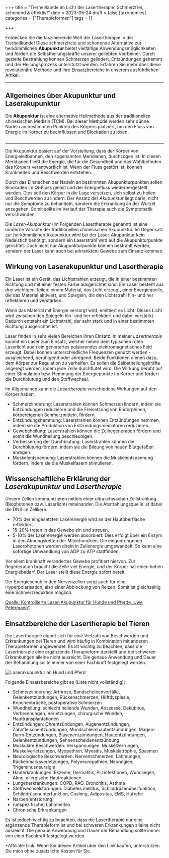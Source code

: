 +++
title = "Tierheilkunde im Licht der Lasertherapie: Schmerzfrei, schonend & effektiv!"
date = 2023-05-24
draft = false
[taxonomies]
categories = ["Therapieformen"]
tags = []

+++

Entdecken Sie die faszinierende Welt der Lasertherapie in der Tierheilkunde! Diese schmerzfreie und schonende Alternative zur herkömmlichen **Akupunktur** bietet vielfältige Anwendungsmöglichkeiten und fördert die Selbstheilungskräfte unserer geliebten Vierbeiner. Durch gezielte Bestrahlung können Schmerzen gelindert, Entzündungen gehemmt und der Heilungsprozess unterstützt werden. Erfahren Sie mehr über diese revolutionäre Methode und ihre Einsatzbereiche in unserem ausführlichen Artikel. 

<!-- more -->

<div class="container marketing">
  <hr class="featurette-divider">
  <div class="row featurette">
    <div class="col-md-7 order-md-2">
      <h2 class="featurette-heading">Allgemeines über Akupunktur und Laserakupunktur</h2>
      <p class="lead">Die <strong>Akupunktur</strong> ist eine alternative Heilmethode aus der traditionellen chinesischen Medizin (TCM). Bei dieser Methode werden sehr dünne Nadeln an bestimmten Punkten des Körpers platziert, um den Fluss von Energie im Körper zu beeinflussen und Blockaden zu lösen.</p>    
    </div>
    <div class="col-md-5">
        <picture>
            <source media="(max-width: 319px)" srcset="https://tierheilpraxis-jessican.de/img/blog/laserakupunktur_blog_320.avif 304w" type="image/avif" sizes="95vw">
            <source media="(max-width: 319px)" srcset="https://tierheilpraxis-jessican.de/img/blog/laserakupunktur_blog_320.webp 304w" type="image/webp" sizes="95vw">
            <source media="(max-width: 319px)" srcset="https://tierheilpraxis-jessican.de/img/blog/laserakupunktur_blog_320.jpeg 304w" type="image/jpeg" sizes="95vw">
            <source media="(min-width: 320px) and (max-width: 639px)" srcset="https://tierheilpraxis-jessican.de/img/blog/laserakupunktur_blog_640.avif 608w" type="image/avif" sizes="95vw">
            <source media="(min-width: 320px) and (max-width: 639px)" srcset="https://tierheilpraxis-jessican.de/img/blog/laserakupunktur_blog_640.webp 608w" type="image/webp" sizes="95vw">
            <source media="(min-width: 320px) and (max-width: 639px)" srcset="https://tierheilpraxis-jessican.de/img/blog/laserakupunktur_blog_640.jpeg 608w" type="image/jpeg" sizes="95vw">
            <source media="(min-width: 640px) and (max-width: 767px)" srcset="https://tierheilpraxis-jessican.de/img/blog/laserakupunktur_blog_768.avif 729w" type="image/avif" sizes="95vw">
            <source media="(min-width: 640px) and (max-width: 767px)" srcset="https://tierheilpraxis-jessican.de/img/blog/laserakupunktur_blog_768.webp 729w" type="image/webp" sizes="95vw">
            <source media="(min-width: 640px) and (max-width: 767px)" srcset="https://tierheilpraxis-jessican.de/img/blog/laserakupunktur_blog_768.jpeg 729w" type="image/jpeg" sizes="95vw">
            <source media="(min-width: 768px)" srcset="https://tierheilpraxis-jessican.de/img/blog/laserakupunktur_blog_1024.avif 972w" type="image/avif" sizes="30vw">
            <source media="(min-width: 768px)" srcset="https://tierheilpraxis-jessican.de/img/blog/laserakupunktur_blog_1024.webp 972w" type="image/webp" sizes="30vw">
            <source media="(min-width: 768px)" srcset="https://tierheilpraxis-jessican.de/img/blog/laserakupunktur_blog_1024.jpeg 972w" type="image/jpeg" sizes="30vw">
            <img src="https://tierheilpraxis-jessican.de/img/blog/laserakupunktur_blog_1024.jpeg" alt="" title="" loading="lazy" sizes="30vw"  class="card-img-top" style="aspect-ratio: 1/1; object-fit: cover;">
        </picture>
    </div>
  </div>
  <hr class="featurette-divider">
</div>

Die Akupunktur basiert auf der Vorstellung, dass der Körper von Energieleitbahnen, den sogenannten Meridianen, durchzogen ist. In diesen Meridianen fließt die Energie, die für die Gesundheit und das Wohlbefinden des Körpers verantwortlich ist. Wenn der Fluss gestört ist, können Krankheiten und Beschwerden entstehen.

Durch das Einstechen der Nadeln an bestimmten Akupunkturpunkten sollen Blockaden im Qi-Fluss gelöst und der Energiefluss wiederhergestellt werden. Dies soll den Körper in die Lage versetzen, sich selbst zu heilen und Beschwerden zu lindern. Der Ansatz der *Akupunktur* liegt darin, nicht nur die Symptome zu behandeln, sondern die Erkrankung an der Wurzel anzugehen. Somit sollte im Verlauf der Therapie auch die Symptomatik verschwinden.

Die *Laser-Akupunktur* (im Folgenden Lasertherapie genannt) ist eine moderne Variante der traditionellen chinesischen Akupunktur. Im Gegensatz zur herkömmlichen Akupunktur wird bei der Laser-Akupunktur kein Nadelstich benötigt, sondern ein Laserstrahl wird auf die Akupunkturpunkte gerichtet. Doch nicht nur Akupunkturpunkte können bestrahlt werden, sondern der Laser kann auch bei erkranktem Gewebe zum Einsatz kommen.

## Wirkung von Laserakupunktur und Lasertherapie

Ein Laser ist ein Gerät, das Lichtstrahlen erzeugt, die in einer bestimmten Richtung und mit einer festen Farbe ausgerichtet sind. Ein Laser besteht aus drei wichtigen Teilen: einem Material, das Licht erzeugt, einer Energiequelle, die das Material aktiviert, und Spiegeln, die den Lichtstrahl hin- und her reflektieren und verstärken.

Wenn das Material mit Energie versorgt wird, emittiert es Licht. Dieses Licht wird zwischen den Spiegeln hin- und her reflektiert und dabei verstärkt. Dadurch entsteht ein Lichtstrahl, der sehr stark und in einer bestimmten Richtung ausgerichtet ist.

Laser finden in sehr vielen Bereichen ihren Einsatz. In meiner *Lasertherapie* kommt ein Laser zum Einsatz, welcher neben dem typischen roten Laserlicht auch ein generiertes pulsierendes elektromagnetisches Feld erzeugt. Dabei können unterschiedliche Frequenzen genutzt werden - ausgleichend, beruhigend oder anregend. Beide Funktionen dienen dazu, dem Körper zur Regulation zu verhelfen. Es sollen die Selbstheilungskräfte angeregt werden, indem jede Zelle durchflutet wird. Die Wirkung beruht auf einer Stimulation bzw. Hemmung der Energiepunkte im Körper und fördert die Durchblutung und den Stoffwechsel.

Im Allgemeinen kann die *Lasertherapie* verschiedene Wirkungen auf den Körper haben:

- Schmerzlinderung: Laserstrahlen können Schmerzen lindern, indem sie Entzündungen reduzieren und die Freisetzung von Endorphinen, körpereigenen Schmerzmitteln, fördern.
- Entzündungshemmung: Laserstrahlen können Entzündungen hemmen, indem sie die Produktion von Entzündungsmediatoren reduzieren.
- Gewebeheilung: Laserstrahlen können die Zellregeneration fördern und somit die Wundheilung beschleunigen.
- Verbesserung der Durchblutung: Laserstrahlen können die Durchblutung fördern, indem sie die Bildung von neuen Blutgefäßen anregen.
- Muskelentspannung: Laserstrahlen können die Muskelentspannung fördern, indem sie die Muskelfasern stimulieren.


## Wissenschaftliche Erklärung der *Laserakupunktur* und *Lasertherapie*

Unsere Zellen kommunizieren mittels einer ultraschwachen Zellstrahlung (Biophotonen bzw. Laserlicht) miteinander. Die Abstrahlungsquelle ist dabei die DNS im Zellkern.

- 70% der eingesetzten Laserenergie wird an der Hautoberfläche reflektiert.
- 15-20% treten in das Gewebe ein und streuen.
- 5-10% der Laserenergie werden absorbiert. Dies erfolgt über ein Enzym in den Atmungsketten der Mitochondrien. Die eingedrungenen Laserphotonen werden direkt in Zellenergie umgewandelt. So kann eine sofortige Umwandlung von ADP zu ATP stattfinden.

Vor allem krankhaft verändertes Gewebe profitiert hiervon. Zur Regeneration braucht die Zelle viel Energie, und der Körper hat einen hohen Energiebedarf. Der Laser stellt diese Energie sofort bereit.

Der Energieschub in den Nervenzellen sorgt auch für eine Hyperpolarisation, also einer Abblockung von Reizen. Somit ist gleichzeitig eine Schmerzreduktion möglich.

<a href="https://amzn.to/3VzTguk" title="Kontrollierte Laser-Akupunktur für Hunde und Pferde, Uwe Petermann">Quelle: Kontrollierte Laser-Akupunktur für Hunde und Pferde, Uwe Petermann* </a>


<div class="container marketing">
  <div class="row featurette">
    <div class="col-md-7">
      <h2 class="featurette-heading">Einsatzbereiche der Lasertherapie bei Tieren</h2>
      <p class="lead">Die Lasertherapie eignet sich für eine Vielzahl von Beschwerden und Erkrankungen bei Tieren und wird häufig in Kombination mit anderen Therapieformen angewendet. Es ist wichtig zu beachten, dass die Lasertherapie eine ergänzende Therapieform darstellt und bei schweren Erkrankungen alleine nicht ausreicht. Die genaue Anwendung und Dauer der Behandlung sollte immer von einer Fachkraft festgelegt werden.</p>
    </div>
    <div class="col-md-5  order-md-1">
      <picture>
        <source media="(max-width: 319px)" srcset="https://tierheilpraxis-jessican.de/img/behandlung/laserakupunktur_320.avif 320w" type="image/avif" sizes="100vw">
        <source media="(max-width: 319px)" srcset="https://tierheilpraxis-jessican.de/img/behandlung/laserakupunktur_320.webp 320w" type="image/webp" sizes="100vw">
        <source media="(max-width: 319px)" srcset="https://tierheilpraxis-jessican.de/img/behandlung/laserakupunktur_320.jpeg 320w" type="image/jpeg" sizes="100vw">
        <source media="(min-width: 321px) and (max-width: 639px)" srcset="https://tierheilpraxis-jessican.de/img/behandlung/laserakupunktur_640.avif 640w" type="image/avif" sizes="100vw">
        <source media="(min-width: 321px) and (max-width: 639px)" srcset="https://tierheilpraxis-jessican.de/img/behandlung/laserakupunktur_640.webp 640w" type="image/webp" sizes="100vw">
        <source media="(min-width: 321px) and (max-width: 639px)" srcset="https://tierheilpraxis-jessican.de/img/behandlung/laserakupunktur_640.jpeg 640w" type="image/jpeg" sizes="100vw">
        <source media="(min-width: 641px) and (max-width: 767px)" srcset="https://tierheilpraxis-jessican.de/img/behandlung/laserakupunktur_768.avif 768w" type="image/avif" sizes="100vw">
        <source media="(min-width: 641px) and (max-width: 767px)" srcset="https://tierheilpraxis-jessican.de/img/behandlung/laserakupunktur_768.webp 768w" type="image/webp" sizes="100vw">
        <source media="(min-width: 641px) and (max-width: 767px)" srcset="https://tierheilpraxis-jessican.de/img/behandlung/laserakupunktur_768.jpeg 768w" type="image/jpeg" sizes="100vw">
        <source media="(min-width: 769px) and (max-width: 1023px)" srcset="https://tierheilpraxis-jessican.de/img/behandlung/laserakupunktur_1024.avif 1024w" type="image/avif" sizes="100vw">
        <source media="(min-width: 769px) and (max-width: 1023px)" srcset="https://tierheilpraxis-jessican.de/img/behandlung/laserakupunktur_1024.webp 1024w" type="image/webp" sizes="100vw">
        <source media="(min-width: 769px) and (max-width: 1023px)" srcset="https://tierheilpraxis-jessican.de/img/behandlung/laserakupunktur_1024.jpeg 1024w" type="image/jpeg" sizes="100vw">
        <source media="(min-width: 1025px) and (max-width: 1365px)" srcset="https://tierheilpraxis-jessican.de/img/behandlung/laserakupunktur_1366.avif 1366w" type="image/avif" sizes="100vw">
        <source media="(min-width: 1025px) and (max-width: 1365px)" srcset="https://tierheilpraxis-jessican.de/img/behandlung/laserakupunktur_1366.webp 1366w" type="image/webp" sizes="100vw">
        <source media="(min-width: 1025px) and (max-width: 1365px)" srcset="https://tierheilpraxis-jessican.de/img/behandlung/laserakupunktur_1366.jpeg 1366w" type="image/jpeg" sizes="100vw">
        <source media="(min-width: 1367px) and (max-width: 1599px)" srcset="https://tierheilpraxis-jessican.de/img/behandlung/laserakupunktur_1600.avif 1600w" type="image/avif" sizes="100vw">
        <source media="(min-width: 1367px) and (max-width: 1599px)" srcset="https://tierheilpraxis-jessican.de/img/behandlung/laserakupunktur_1600.webp 1600w" type="image/webp" sizes="100vw">
        <source media="(min-width: 1367px) and (max-width: 1599px)" srcset="https://tierheilpraxis-jessican.de/img/behandlung/laserakupunktur_1600.jpeg 1600w" type="image/jpeg" sizes="100vw">
        <source media="(min-width: 1600px)" srcset="https://tierheilpraxis-jessican.de/img/behandlung/laserakupunktur_1920.avif 1920w" type="image/avif" sizes="100vw">
        <source media="(min-width: 1600px)" srcset="https://tierheilpraxis-jessican.de/img/behandlung/laserakupunktur_1920.webp 1920w" type="image/webp" sizes="100vw">
        <source media="(min-width: 1600px)" srcset="https://tierheilpraxis-jessican.de/img/behandlung/laserakupunktur_1920.jpeg 1920w" type="image/jpeg" sizes="100vw">
        <img src="https://tierheilpraxis-jessican.de/img/behandlung/laserakupunktur_1920.jpeg" alt="Laserakupunktur an Hund und Pferd" title="Laserakupunktur an Hund und Pferd" loading="lazy" sizes="100vw"  class="featurette-image img-fluid mx-auto rounded-img" style="aspect-ratio: 1/1; object-fit: cover;">
    </picture>
    </div>
  </div>
</div>


Folgende Einsatzbereiche gibt es (Liste nicht vollständig):

- Schmerzlinderung: Arthrose, Bandscheibenvorfälle, Gelenkentzündungen, Rückenschmerzen, Hüftdysplasie, Knochenbrüche, postoperative Schmerzen
- Wundheilung: schlecht heilende Wunden, Abszesse, Dekubitus, Verbrennungen, Verletzungen, chirurgische Wunden, Hauttransplantationen
- Entzündungen: Ohrentzündungen, Augenentzündungen, Zahnfleischentzündungen, Mundschleimhautentzündungen, Magen-Darm-Entzündungen, Blasenentzündungen, Hautentzündungen, Gelenkentzündungen, Sehnenscheidenentzündung
- Muskuläre Beschwerden: Verspannungen, Muskelzerrungen, Muskelverletzungen, Myopathien, Myositis, Muskelatrophie, Spasmen
- Neurologische Beschwerden: Nervenschmerzen, Lähmungen, Rückenmarksverletzungen, Polyneuropathien, Neuralgien, Trigeminusneuralgie
- Hauterkrankungen: Ekzeme, Dermatitis, Pilzinfektionen, Wundliegen, Akne, allergische Hautreaktionen
- Lungenerkrankungen: COPD, RAO, Bronchitis, Asthma
- Stoffwechselstörungen: Diabetes mellitus, Schilddrüsenüberfunktion, Schilddrüsenunterfunktion, Cushing, Adipositas, EMS, Hufrehe
- Narben(entstörung)
- (unspezifische) Lahmheiten
- Chronische Erkrankungen

Es ist jedoch wichtig zu beachten, dass die Lasertherapie nur eine ergänzende Therapieform ist und bei schweren Erkrankungen alleine nicht ausreicht. Die genaue Anwendung und Dauer der Behandlung sollte immer von einer Fachkraft festgelegt werden.

*Affiliate-Link: Wenn Sie diesen Artikel über den Link kaufen, unterstützen Sie mich ohne zusätzliche Kosten für Sie.